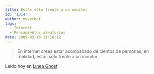 ```yaml
---
title: Estás sólo frente a un monitor
id: '1314'
author: neverbot
tags:
  - Internet
  - Pensamientos aleatorios
date: 2009-03-16 11:16:12
---
```


> En internet crees estar acompañado de cientos de personas; en realidad, estás sólo frente a un monitor.

Leido hoy en [Línea Ghost](http://lineaghost.blogspot.com/2009/03/en-internet-crees-estar-acompanado-de.html)